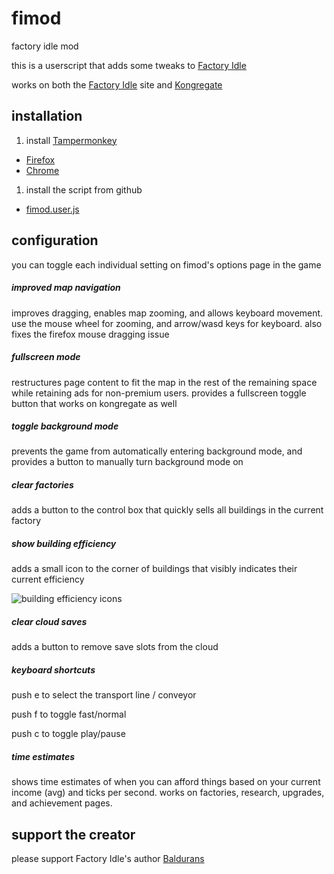 # fimod
factory idle mod

this is a userscript that adds some tweaks to [Factory Idle]

works on both the [Factory Idle] site and [Kongregate]

## installation

1. install [Tampermonkey]
  - [Firefox](https://www.tampermonkey.net/?ext=dhdg&browser=firefox)
  - [Chrome](https://www.tampermonkey.net/?ext=dhdg&browser=chrome)
1. install the script from github
  - [fimod.user.js](http://github.com/sidke/fimod/raw/master/dist/fimod.user.js)

## configuration

you can toggle each individual setting on fimod's options page in the game

##### improved map navigation
improves dragging, enables map zooming, and allows keyboard movement. use the mouse wheel for zooming, and arrow/wasd keys for keyboard. also fixes the firefox mouse dragging issue

##### fullscreen mode
restructures page content to fit the map in the rest of the remaining space while retaining ads for non-premium users. provides a fullscreen toggle button that works on kongregate as well

##### toggle background mode
prevents the game from automatically entering background mode, and provides a button to manually turn background mode on

##### clear factories
adds a button to the control box that quickly sells all buildings in the current factory

##### show building efficiency
adds a small icon to the corner of buildings that visibly indicates their current efficiency

![building efficiency icons](http://i.imgur.com/bhOSZ9H.png)

##### clear cloud saves
adds a button to remove save slots from the cloud

##### keyboard shortcuts
push e to select the transport line / conveyor

push f to toggle fast/normal

push c to toggle play/pause

##### time estimates
shows time estimates of when you can afford things based on your current income (avg) and ticks per second. works on factories, research, upgrades, and achievement pages.

## support the creator

please support Factory Idle's author [Baldurans]

[Factory Idle]:http://factoryidle.com
[Kongregate]:http://www.kongregate.com/games/baldurans/factory-idle
[Baldurans]:http://www.kongregate.com/accounts/Baldurans
[Greasemonkey]:https://addons.mozilla.org/en-US/firefox/addon/greasemonkey/
[Tampermonkey]:https://tampermonkey.net/
